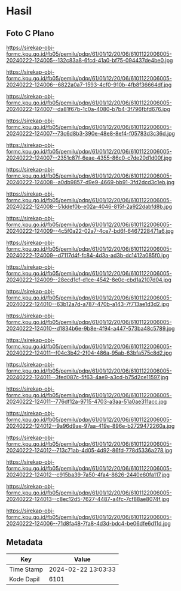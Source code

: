 # Hasil

## Foto C Plano

https://sirekap-obj-formc.kpu.go.id/fb05/pemilu/pdpr/61/01/12/20/06/6101122006005-20240222-124005--132c83a8-6fcd-41a0-bf75-094437de4be0.jpg

https://sirekap-obj-formc.kpu.go.id/fb05/pemilu/pdpr/61/01/12/20/06/6101122006005-20240222-124006--6822a0a7-1593-4cf0-910b-4fb8f36664df.jpg

https://sirekap-obj-formc.kpu.go.id/fb05/pemilu/pdpr/61/01/12/20/06/6101122006005-20240222-124007--da81f67b-1c0a-4080-b7b4-3f796fbfd676.jpg

https://sirekap-obj-formc.kpu.go.id/fb05/pemilu/pdpr/61/01/12/20/06/6101122006005-20240222-124007--73c6d8b3-390e-48e8-8ef4-f05783d3c36d.jpg

https://sirekap-obj-formc.kpu.go.id/fb05/pemilu/pdpr/61/01/12/20/06/6101122006005-20240222-124007--2351c87f-6eae-4355-86c0-c7de20d1d00f.jpg

https://sirekap-obj-formc.kpu.go.id/fb05/pemilu/pdpr/61/01/12/20/06/6101122006005-20240222-124008--a0db9857-d9e9-4669-bb91-3fd2dcd3c1eb.jpg

https://sirekap-obj-formc.kpu.go.id/fb05/pemilu/pdpr/61/01/12/20/06/6101122006005-20240222-124008--51ddef0b-e02a-4046-815f-2a922dabfd8b.jpg

https://sirekap-obj-formc.kpu.go.id/fb05/pemilu/pdpr/61/01/12/20/06/6101122006005-20240222-124009--4c5f0a22-02a7-4ce7-bd6f-6467228471a6.jpg

https://sirekap-obj-formc.kpu.go.id/fb05/pemilu/pdpr/61/01/12/20/06/6101122006005-20240222-124009--d7117d4f-fc84-4d3a-ad3b-dc1412a085f0.jpg

https://sirekap-obj-formc.kpu.go.id/fb05/pemilu/pdpr/61/01/12/20/06/6101122006005-20240222-124009--28ecd1cf-d1ce-4542-8e0c-cbd1a2107d04.jpg

https://sirekap-obj-formc.kpu.go.id/fb05/pemilu/pdpr/61/01/12/20/06/6101122006005-20240222-124010--63b12a7d-a787-470b-a143-7f713ae1d3d2.jpg

https://sirekap-obj-formc.kpu.go.id/fb05/pemilu/pdpr/61/01/12/20/06/6101122006005-20240222-124010--d1834b6e-9b8e-4f94-a447-573ba48c5789.jpg

https://sirekap-obj-formc.kpu.go.id/fb05/pemilu/pdpr/61/01/12/20/06/6101122006005-20240222-124011--f04c3b42-2f04-486a-95ab-63bfa575c8d2.jpg

https://sirekap-obj-formc.kpu.go.id/fb05/pemilu/pdpr/61/01/12/20/06/6101122006005-20240222-124011--3fed087c-5f63-4ae9-a3cd-b75d2ce11597.jpg

https://sirekap-obj-formc.kpu.go.id/fb05/pemilu/pdpr/61/01/12/20/06/6101122006005-20240222-124011--776df12a-9715-4703-a3aa-51a0ae311acc.jpg

https://sirekap-obj-formc.kpu.go.id/fb05/pemilu/pdpr/61/01/12/20/06/6101122006005-20240222-124012--9a96d9ae-97aa-419e-896e-b2729472260a.jpg

https://sirekap-obj-formc.kpu.go.id/fb05/pemilu/pdpr/61/01/12/20/06/6101122006005-20240222-124012--713c71ab-4d05-4d92-86fd-778d5336a278.jpg

https://sirekap-obj-formc.kpu.go.id/fb05/pemilu/pdpr/61/01/12/20/06/6101122006005-20240222-124012--c915ba39-7a50-4fa4-8626-2440e60fa117.jpg

https://sirekap-obj-formc.kpu.go.id/fb05/pemilu/pdpr/61/01/12/20/06/6101122006005-20240222-124013--c8ec12d5-7627-4487-a4fc-7cf88ae8074f.jpg

https://sirekap-obj-formc.kpu.go.id/fb05/pemilu/pdpr/61/01/12/20/06/6101122006005-20240222-124006--71d8fa48-7fa8-4d3d-bdc4-be06dfe6d11d.jpg


## Metadata

| Key        | Value               |
| ---------- | ------------------- |
| Time Stamp | 2024-02-22 13:03:33 |
| Kode Dapil | 6101                |



